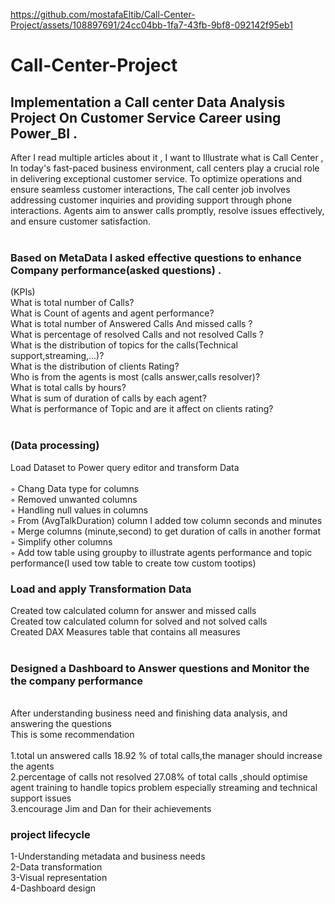 

https://github.com/mostafaEltib/Call-Center-Project/assets/108897691/24cc04bb-1fa7-43fb-9bf8-092142f95eb1


# Call-Center-Project
## Implementation a Call center Data Analysis Project On Customer Service Career using Power_BI .


After I read multiple articles about it , I want to Illustrate what is Call Center ,
In today's fast-paced business environment, call centers play a crucial role in delivering exceptional customer service. To optimize operations and ensure seamless customer interactions,
The call center job involves addressing customer inquiries and providing support through phone interactions. Agents aim to answer calls promptly, resolve issues effectively, and ensure customer satisfaction.
<br />
<br />

### Based on MetaData I asked effective questions to enhance Company performance(asked questions) .


(KPIs)<br />
What is  total number of Calls?<br />
What is Count of agents and agent performance?<br />
What is  total number of  Answered Calls And missed calls ?<br />
What is  percentage of resolved Calls and not resolved Calls ?<br />
What is the distribution of topics for the calls(Technical support,streaming,…)?<br />
What is the distribution of clients Rating?<br />
Who is from the agents  is most (calls answer,calls resolver)?<br />
What is total calls  by hours?<br />
What is sum of duration of calls by  each agent?<br />
What is performance of Topic and are it affect on clients rating?<br />
<br />

### (Data processing)

Load Dataset to Power query editor and transform Data<br />
<br />
 ◦ Chang Data type for columns<br />
 ◦ Removed unwanted columns<br /> 
 ◦ Handling null values in columns<br /> 
 ◦ From (AvgTalkDuration) column I added tow column seconds and minutes<br /> 
 ◦ Merge columns (minute,second) to get duration of calls in another format<br />
 ◦ Simplify other columns<br />
 ◦ Add tow table using groupby to illustrate agents performance and topic performance(I used tow table to create tow custom tootips)<br />

### Load and apply Transformation Data
Created tow calculated column for answer and missed calls<br /> 
Created tow calculated column for solved and not solved calls<br />
Created DAX Measures table that contains all measures<br />
 <br />
### Designed a Dashboard to Answer questions and Monitor the the company performance<br /> 
<br />
After understanding business need and finishing data analysis,
and answering  the questions<br /> 
This is some recommendation <br />
<br />
1.total un answered calls 18.92 % of total calls,the manager should increase the agents <br />
2.percentage of calls not resolved 27.08% of total calls ,should optimise agent training to handle topics problem  especially streaming and technical support issues <br />
3.encourage Jim and Dan for their achievements <br />

### project lifecycle 
1-Understanding metadata and business needs <br />
2-Data transformation <br />
3-Visual representation <br />
4-Dashboard design

